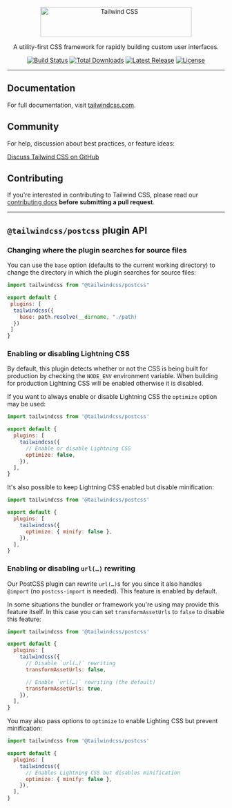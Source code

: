 <p align="center">
  <a href="https://tailwindcss.com" target="_blank">
    <picture>
      <source media="(prefers-color-scheme: dark)" srcset="https://raw.githubusercontent.com/tailwindlabs/tailwindcss/HEAD/.github/logo-dark.svg">
      <source media="(prefers-color-scheme: light)" srcset="https://raw.githubusercontent.com/tailwindlabs/tailwindcss/HEAD/.github/logo-light.svg">
      <img alt="Tailwind CSS" src="https://raw.githubusercontent.com/tailwindlabs/tailwindcss/HEAD/.github/logo-light.svg" width="350" height="70" style="max-width: 100%;">
    </picture>
  </a>
</p>

<p align="center">
  A utility-first CSS framework for rapidly building custom user interfaces.
</p>

<p align="center">
    <a href="https://github.com/tailwindlabs/tailwindcss/actions"><img src="https://img.shields.io/github/actions/workflow/status/tailwindlabs/tailwindcss/ci.yml?branch=next" alt="Build Status"></a>
    <a href="https://www.npmjs.com/package/tailwindcss"><img src="https://img.shields.io/npm/dt/tailwindcss.svg" alt="Total Downloads"></a>
    <a href="https://github.com/tailwindcss/tailwindcss/releases"><img src="https://img.shields.io/npm/v/tailwindcss.svg" alt="Latest Release"></a>
    <a href="https://github.com/tailwindcss/tailwindcss/blob/master/LICENSE"><img src="https://img.shields.io/npm/l/tailwindcss.svg" alt="License"></a>
</p>

---

## Documentation

For full documentation, visit [tailwindcss.com](https://tailwindcss.com).

## Community

For help, discussion about best practices, or feature ideas:

[Discuss Tailwind CSS on GitHub](https://github.com/tailwindcss/tailwindcss/discussions)

## Contributing

If you're interested in contributing to Tailwind CSS, please read our [contributing docs](https://github.com/tailwindcss/tailwindcss/blob/next/.github/CONTRIBUTING.md) **before submitting a pull request**.

---

## `@tailwindcss/postcss` plugin API

### Changing where the plugin searches for source files

You can use the `base` option (defaults to the current working directory) to change the directory in which the plugin searches for source files:

```js
import tailwindcss from "@tailwindcss/postcss"

export default {
 plugins: [
  tailwindcss({
    base: path.resolve(__dirname, "./path)
  })
 ]
}
```

### Enabling or disabling Lightning CSS

By default, this plugin detects whether or not the CSS is being built for production by checking the `NODE_ENV` environment variable. When building for production Lightning CSS will be enabled otherwise it is disabled.

If you want to always enable or disable Lightning CSS the `optimize` option may be used:

```js
import tailwindcss from '@tailwindcss/postcss'

export default {
  plugins: [
    tailwindcss({
      // Enable or disable Lightning CSS
      optimize: false,
    }),
  ],
}
```

It's also possible to keep Lightning CSS enabled but disable minification:

```js
import tailwindcss from '@tailwindcss/postcss'

export default {
  plugins: [
    tailwindcss({
      optimize: { minify: false },
    }),
  ],
}
```

### Enabling or disabling `url(…)` rewriting

Our PostCSS plugin can rewrite `url(…)`s for you since it also handles `@import` (no `postcss-import` is needed). This feature is enabled by default.

In some situations the bundler or framework you're using may provide this feature itself. In this case you can set `transformAssetUrls` to `false` to disable this feature:

```js
import tailwindcss from '@tailwindcss/postcss'

export default {
  plugins: [
    tailwindcss({
      // Disable `url(…)` rewriting
      transformAssetUrls: false,

      // Enable `url(…)` rewriting (the default)
      transformAssetUrls: true,
    }),
  ],
}
```

You may also pass options to `optimize` to enable Lighting CSS but prevent minification:

```js
import tailwindcss from '@tailwindcss/postcss'

export default {
  plugins: [
    tailwindcss({
      // Enables Lightning CSS but disables minification
      optimize: { minify: false },
    }),
  ],
}
```
